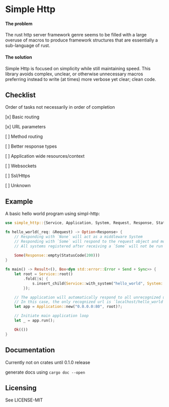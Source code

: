 # Simple Http

#### The problem
The rust http server framework genre seems to be filled with a large overuse of macros to produce framework structures that are essentially a sub-language of rust.

#### The solution
Simple Http is focused on simplicity while still maintaining speed. This library avoids complex, unclear, or otherwise unnecessary macros preferring instead to write (at times) more verbose yet clear; clean code.

## Checklist

Order of tasks not necessarily in order of completion

[x] Basic routing

[x] URL parameters

[ ] Method routing

[ ] Better response types

[ ] Application wide resources/context

[ ] Websockets

[ ] Ssl/Https

[ ] Unknown

## Example

A basic hello world program using simpl-http:

```rust
use simple_http::{Service, Application, System, Request, Response, StatusCode};

fn hello_world(_req: &Request) -> Option<Response> {
    // Responding with `None` will act as a middleware System
    // Responding with `Some` will respond to the request object and move on to the next request
    // All systems registered after receiving a `Some` will not be run
    
    Some(Response::empty(StatusCode(200)))
}

fn main() -> Result<(), Box<dyn std::error::Error + Send + Sync>> {
    let root = Service::root()
        .fold(|s| {
            s.insert_child(Service::with_system("hello_world", System::single(hello_world)))
        });

    // The application will automatically respond to all unrecognized urls with a `StatusCode(404)` not found
    // In this case, the only recognized url is `localhost/hello_world`
    let app = Application::new("0.0.0.0:80", root)?;

    // Initiate main application loop
    let _ = app.run();

    Ok(())
}
```

## Documentation
Currently not on crates until 0.1.0 release

generate docs using `cargo doc --open`

## Licensing
See LICENSE-MIT
